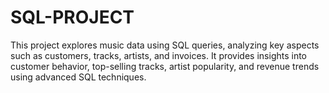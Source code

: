 # SQL-PROJECT
This project explores music data using SQL queries, analyzing key aspects such as customers, tracks, artists, and invoices. It provides insights into customer behavior, top-selling tracks, artist popularity, and revenue trends using advanced SQL techniques.

